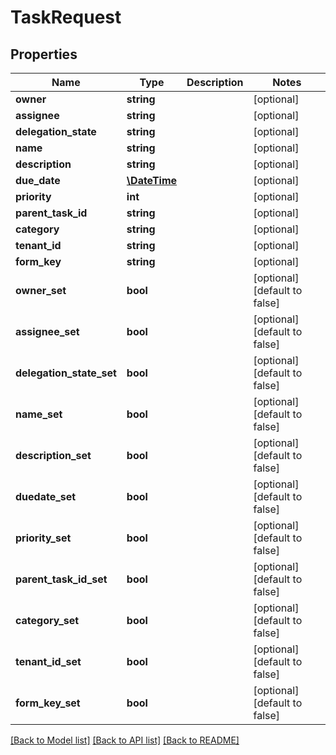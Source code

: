 # TaskRequest

## Properties
Name | Type | Description | Notes
------------ | ------------- | ------------- | -------------
**owner** | **string** |  | [optional] 
**assignee** | **string** |  | [optional] 
**delegation_state** | **string** |  | [optional] 
**name** | **string** |  | [optional] 
**description** | **string** |  | [optional] 
**due_date** | [**\DateTime**](\DateTime.md) |  | [optional] 
**priority** | **int** |  | [optional] 
**parent_task_id** | **string** |  | [optional] 
**category** | **string** |  | [optional] 
**tenant_id** | **string** |  | [optional] 
**form_key** | **string** |  | [optional] 
**owner_set** | **bool** |  | [optional] [default to false]
**assignee_set** | **bool** |  | [optional] [default to false]
**delegation_state_set** | **bool** |  | [optional] [default to false]
**name_set** | **bool** |  | [optional] [default to false]
**description_set** | **bool** |  | [optional] [default to false]
**duedate_set** | **bool** |  | [optional] [default to false]
**priority_set** | **bool** |  | [optional] [default to false]
**parent_task_id_set** | **bool** |  | [optional] [default to false]
**category_set** | **bool** |  | [optional] [default to false]
**tenant_id_set** | **bool** |  | [optional] [default to false]
**form_key_set** | **bool** |  | [optional] [default to false]

[[Back to Model list]](../README.md#documentation-for-models) [[Back to API list]](../README.md#documentation-for-api-endpoints) [[Back to README]](../README.md)


